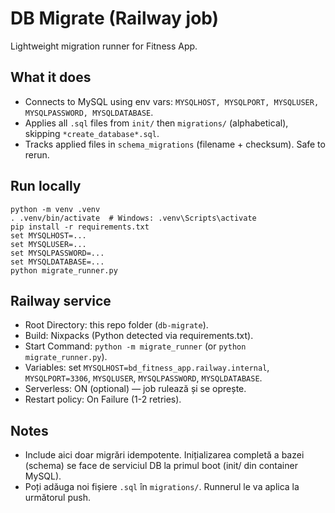 # DB Migrate (Railway job)

Lightweight migration runner for Fitness App.

## What it does
- Connects to MySQL using env vars: `MYSQLHOST, MYSQLPORT, MYSQLUSER, MYSQLPASSWORD, MYSQLDATABASE`.
- Applies all `.sql` files from `init/` then `migrations/` (alphabetical), skipping `*create_database*.sql`.
- Tracks applied files in `schema_migrations` (filename + checksum). Safe to rerun.

## Run locally
```
python -m venv .venv
. .venv/bin/activate  # Windows: .venv\Scripts\activate
pip install -r requirements.txt
set MYSQLHOST=...
set MYSQLUSER=...
set MYSQLPASSWORD=...
set MYSQLDATABASE=...
python migrate_runner.py
```

## Railway service
- Root Directory: this repo folder (`db-migrate`).
- Build: Nixpacks (Python detected via requirements.txt).
- Start Command: `python -m migrate_runner` (or `python migrate_runner.py`).
- Variables: set `MYSQLHOST=bd_fitness_app.railway.internal`, `MYSQLPORT=3306`, `MYSQLUSER`, `MYSQLPASSWORD`, `MYSQLDATABASE`.
- Serverless: ON (optional) — job rulează și se oprește.
- Restart policy: On Failure (1-2 retries).

## Notes
- Include aici doar migrări idempotente. Inițializarea completă a bazei (schema) se face de serviciul DB la primul boot (init/ din container MySQL).
- Poți adăuga noi fișiere `.sql` în `migrations/`. Runnerul le va aplica la următorul push.

